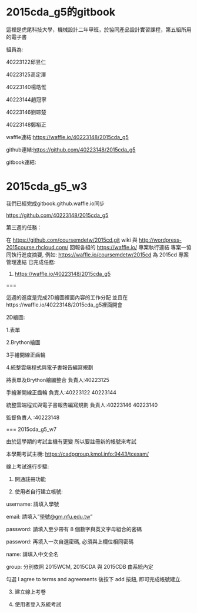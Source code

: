 2015cda_g5的gitbook
=======

這裡是虎尾科技大學，機械設計二年甲班，於協同產品設計實習課程，第五組所用的電子書

組員為:

40223122邱昱仁

40223125高定澤

40223140楊皓惟

40223144趙冠寧

40223146劉琮楚

40223148鄭裕正


waffle連結:https://waffle.io/40223148/2015cda_g5

github連結:https://github.com/40223148/2015cda_g5

gitbook連結:



2015cda_g5_w3
===

我們已經完成gitbook.github.waffle.io同步

https://github.com/40223148/2015cda_g5

第三週的任務：

在 https://github.com/coursemdetw/2015cd.git wiki 與 http://wordpress-2015course.rhcloud.com/ 回報各組的 https://waffle.io/ 專案執行連結
專案一協同執行進度摘要, 例如: https://waffle.io/coursemdetw/2015cd 為 2015cd 專案管理連結
已完成任務:

1. https://waffle.io/40223148/2015cda_g5

===

這週的進度是完成2D繪圖裡面內容的工作分配  並且在https://waffle.io/40223148/2015cda_g5裡面開會

2D繪圖:

1.表單

2.Brython繪圖

3手繪開線正齒輪

4.統整雲端程式與電子書報告編寫規劃

將表單及Brython繪圖整合 負責人:40223125

手繪漸開線正齒輪  負責人:40223122  40223144

統整雲端程式與電子書報告編寫規劃   負責人:40223146 40223140

監督負責人 :40223148

===
2015cda_g5_w7

由於這學期的考試主機有更變  所以要註冊新的帳號來考試

本學期考試主機: https://cadpgroup.kmol.info:9443/tcexam/

線上考試進行步驟:

1. 開通註冊功能

2. 使用者自行建立帳號:

username: 請填入學號

email: 請填入”學號@gm.nfu.edu.tw”

password: 請填入至少帶有 8 個數字與英文字母組合的密碼

password: 再填入一次自選密碼, 必須與上欄位相同密碼

name: 請填入中文全名

group: 分別依照 2015WCM, 2015CDA 與 2015CDB 由系統內定

勾選 I agree to terms and agreements 後按下 add 按鈕, 即可完成帳號建立.

3. 建立線上考卷

4. 使用者登入系統考試

 
